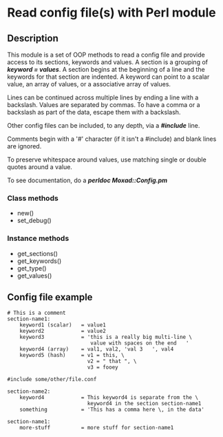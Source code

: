 # Read config file(s) with Perl module

## Description
This module is a set of OOP methods to read a config file and provide access
to its sections, keywords and values.  A section is a grouping of
   ***keyword = values***.
A section begins at the beginning of a line and the keywords for that
section are indented.  A keyword can point to a scalar value, an array of
values, or a associative array of values.

Lines can be continued across multiple lines by ending a line with a
backslash.  Values are separated by commas.
To have a comma or a backslash as part of the data, escape them with a backslash.

Other config files can be included, to any depth, via a ***#include*** line.

Comments begin with a '#' character (if it isn't a #include) and blank lines
are ignored.

To preserve whitespace around values, use matching single or double quotes
around a value.

To see documentation, do a ***perldoc Moxad::Config.pm***

### Class methods
- new()
- set_debug()

### Instance methods
- get_sections()
- get_keywords()
- get_type()
- get_values()


## Config file example
    # This is a comment
    section-name1:
        keyword1 (scalar)   = value1
        keyword2            = value2
        keyword3            = 'this is a really big multi-line \
                               value with spaces on the end   '
        keyword4 (array)    = val1, val2, 'val 3   ', val4
        keyword5 (hash)     = v1 = this, \
                              v2 = " that ", \
                              v3 = fooey

    #include some/other/file.conf

    section-name2:
        keyword4            = This keyword4 is separate from the \
                              keyword4 in the section section-name1
        something           = 'This has a comma here \, in the data'

    section-name1:
        more-stuff          = more stuff for section-name1
